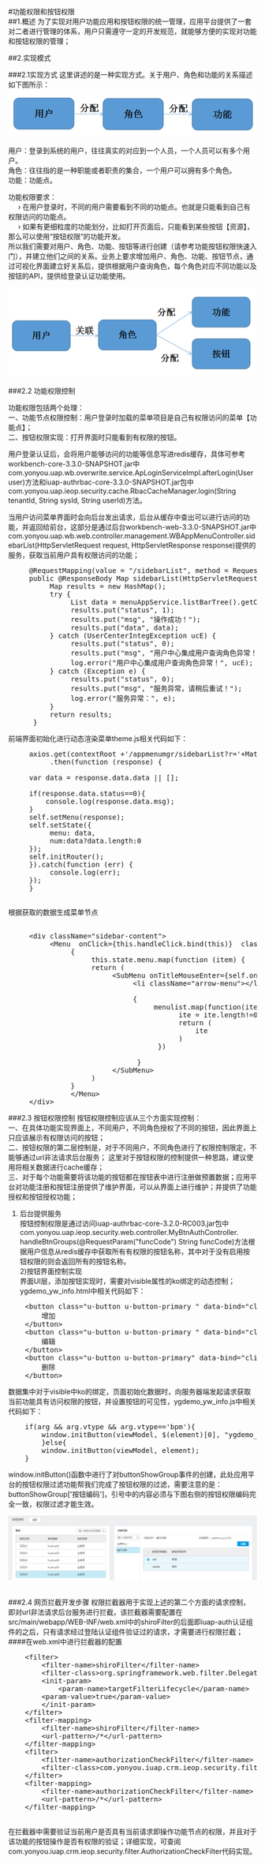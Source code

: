 #功能权限和按钮权限
</br>
##1.概述
为了实现对用户功能应用和按钮权限的统一管理，应用平台提供了一套对二者进行管理的体系，用户只需遵守一定的开发规范，就能够方便的实现对功能和按钮权限的管理；

##2.实现模式


###2.1实现方式
这里讲述的是一种实现方式。关于用户、角色和功能的关系描述如下图所示：
![](/articles/application\6-\images/urf.png)

用户：登录到系统的用户，往往真实的对应到一个人员，一个人员可以有多个用户。</br>
角色：往往指的是一种职能或者职责的集合，一个用户可以拥有多个角色。</br>
功能：功能点。

功能权限要求：</br>
&nbsp;&nbsp;&nbsp;&nbsp;&nbsp;&rsaquo; 在用户登录时，不同的用户需要看到不同的功能点。也就是只能看到自己有权限访问的功能点。 </br>
&nbsp;&nbsp;&nbsp;&nbsp;&nbsp;&rsaquo; 如果有更细粒度的功能划分，比如打开页面后，只能看到某些按钮【资源】，那么可以使用“按钮权限”的功能开发。</br>
所以我们需要对用户、角色、功能、按钮等进行创建（请参考功能按钮权限快速入门），并建立他们之间的关系。业务上要求增加用户、角色、功能、按钮节点，通过可视化界面建立好关系后，提供根据用户查询角色，每个角色对应不同功能以及按钮的API，提供给登录认证功能使用。

![](/articles/application\6-\images/yjgx.png)


###2.2 功能权限控制

功能权限包括两个处理：</br>
一、功能节点权限控制：用户登录时加载的菜单项目是自己有权限访问的菜单【功能点】；</br>
二、按钮权限实现：打开界面时只能看到有权限的按钮。
</br>

用户登录认证后，会将用户能够访问的功能等信息写进redis缓存，具体可参考workbench-core-3.3.0-SNAPSHOT.jar中 com.yonyou.uap.wb.overwrite.service.ApLoginServiceImpl.afterLogin(User user)方法和iuap-authrbac-core-3.3.0-SNAPSHOT.jar包中com.yonyou.uap.ieop.security.cache.RbacCacheManager.login(String tenantId, String sysId, String userId)方法。

当用户访问菜单界面时会向后台发出请求，后台从缓存中查出可以进行访问的功能，并返回给前台，这部分是通过后台workbench-web-3.3.0-SNAPSHOT.jar中 com.yonyou.uap.wb.web.controller.management.WBAppMenuController.sidebarList(HttpServletRequest request, HttpServletResponse response)提供的服务，获取当前用户具有权限访问的功能；


<pre>
     @RequestMapping(value = "/sidebarList", method = RequestMethod.GET)
     public @ResponseBody Map<String, Object> sidebarList(HttpServletRequest request, HttpServletResponse response) {
          Map<String, Object> results = new HashMap<String, Object>();
          try {
               List<SideBarMenu> data = menuAppService.listBarTree().getChildren();
               results.put("status", 1);
               results.put("msg", "操作成功！");
               results.put("data", data);
          } catch (UserCenterIntegException ucE) {
               results.put("status", 0);
               results.put("msg", "用户中心集成用户查询角色异常！");
               log.error("用户中心集成用户查询角色异常！", ucE);
          } catch (Exception e) {
               results.put("status", 0);
               results.put("msg", "服务异常，请稍后重试！");
               log.error("服务异常：", e);
          }
          return results;
      }
</pre>


前端界面初始化进行动态渲染菜单theme.js相关代码如下： 
<pre>
     axios.get(contextRoot +'/appmenumgr/sidebarList?r='+Math.random())
          .then(function (response) {

     var data = response.data.data || [];

     if(response.data.status==0){
         console.log(response.data.msg);
     }
     self.setMenu(response);
     self.setState({
          menu: data,
          num:data?data.length:0
     });
     self.initRouter();
     }).catch(function (err) {
          console.log(err);
     });
     }

</pre>

根据获取的数据生成菜单节点</br></br>
<pre>
     &lt;div className="sidebar-content">
          &lt;Menu  onClick={this.handleClick.bind(this)}  className="u-menu-max1"  style={{marginTop:'-'+this.state.curNum*50}}  mode="vertical" >
               {
                    this.state.menu.map(function (item) {
                    return (
                         &lt;SubMenu onTitleMouseEnter={self.onTitleMouseEnter.bind(self)} key={item.menuId} className={'second-menu '+selected+ ' '+ noSecond +' menu-cloum-'+pages} children={item.children} title={title}>
                              &lt;li className="arrow-menu">&lt;/li>
                     
                              {
                                   menulist.map(function(ite,i){
                                         ite = ite.length!=0?&lt;li className="u-menu-list">{ite}&lt;/li>:ite;
                                         return (
                                             ite
                                         )
                                    })

                               }
                         &lt;/SubMenu>
                    )
               }
               &lt;/Menu>				
     &lt;/div>
</pre>


###2.3 按钮权限控制
按钮权限控制应该从三个方面实现控制：</br>
一、在具体功能实现界面上，不同用户，不同角色授权了不同的按钮，因此界面上只应该展示有权限访问的按钮；</br>
二、按钮权限的第二层控制是，对于不同用户，不同角色进行了权限控制限定，不能够通过url非法请求后台服务； 这里对于按钮权限的控制提供一种思路，建议使用将相关数据进行cache缓存；</br>
三、对于每个功能需要将该功能的按钮都在按钮表中进行注册做预置数据；应用平台对功能注册和按钮注册提供了维护界面，可以从界面上进行维护；并提供了功能授权和按钮授权功能；</br>

1) 后台提供服务</br>
按钮控制权限是通过访问iuap-authrbac-core-3.2.0-RC003.jar包中com.yonyou.uap.ieop.security.web.controller.MyBtnAuthController. handleBtnGroups(@RequestParam("funcCode") String funcCode)方法根据用户信息从redis缓存中获取所有有权限的按钮名称，其中对于没有启用按钮权限的则会返回所有的按钮名称。</br>
2)按钮界面控制实现</br>
界面UI层，添加按钮实现时，需要对visible属性的ko绑定的动态控制；ygdemo_yw_info.html中相关代码如下：</br>
<pre>
    &lt;button class="u-button u-button-primary " data-bind="click: event.addClick, visible: buttonShowGroup['add']">
        增加
    &lt;/button>
    &lt;button class="u-button u-button-primary " data-bind="click: event.editClick, visible: buttonShowGroup['update']">
        编辑
    &lt;/button>
    &lt;button class="u-button u-button-primary" data-bind="click: event.delRow, visible: buttonShowGroup['delete']">
        删除
    &lt;/button>
</pre>
数据集中对于visible中ko的绑定，页面初始化数据时，向服务器端发起请求获取当前功能具有访问权限的按钮，并设置按钮的可见性，ygdemo_yw_info.js中相关代码如下：
<pre>
    if(arg && arg.vtype && arg.vtype=='bpm'){
        window.initButton(viewModel, $(element)[0], "ygdemo_yw_info");
        }else{
        window.initButton(viewModel, element);
    }
</pre>
window.initButton()函数中进行了对buttonShowGroup事件的创建，此处应用平台的按钮权限过滤功能帮我们完成了按钮权限的过滤，需要注意的是：buttonShowGroup['按钮编码']，引号中的内容必须与下图右侧的按钮权限编码完全一致，权限过滤才能生效。

![](/articles/application\6-\images/ansq2.png)

</br>
###2.4 网页拦截开发步骤
权限拦截器用于实现上述的第二个方面的请求控制，即对url非法请求后台服务进行拦截，该拦截器需要配置在src/main/webapp/WEB-INF/web.xml中的shiroFilter的后面即iuap-auth认证组件的之后，只有请求经过登陆认证组件验证过的请求，才需要进行权限拦截；
####在web.xml中进行拦截器的配置
<pre>
    &lt;filter>
        &lt;filter-name>shiroFilter&lt;/filter-name>
        &lt;filter-class>org.springframework.web.filter.DelegatingFilterProxy&lt;/filter-class>
        &lt;init-param>
            &lt;param-name>targetFilterLifecycle&lt;/param-name>
        &lt;param-value>true&lt;/param-value>
        &lt;/init-param>
    &lt;/filter>
    &lt;filter-mapping>
        &lt;filter-name>shiroFilter&lt;/filter-name>
        &lt;url-pattern>/*&lt;/url-pattern>
    &lt;/filter-mapping>
    &lt;filter>
        &lt;filter-name>authorizationCheckFilter&lt;/filter-name>
        &lt;filter-class>com.yonyou.iuap.crm.ieop.security.filter.AuthorizationCheckFilter&lt;/filter-class>
    &lt;/filter>
    &lt;filter-mapping>
        &lt;filter-name>authorizationCheckFilter&lt;/filter-name>
        &lt;url-pattern>/*&lt;/url-pattern>
    &lt;/filter-mapping>
</pre>
</br>
在拦截器中需要验证当前用户是否具有当前请求即操作功能节点的权限，并且对于该功能的按钮操作是否有权限的验证；详细实现，可查阅com.yonyou.iuap.crm.ieop.security.filter.AuthorizationCheckFilter代码实现。

